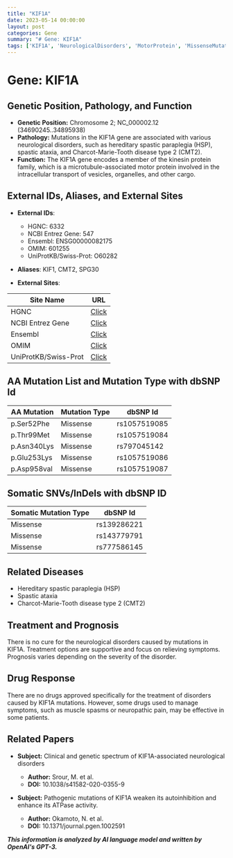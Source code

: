 ```yaml
---
title: "KIF1A"
date: 2023-05-14 00:00:00
layout: post
categories: Gene
summary: "# Gene: KIF1A"
tags: ['KIF1A', 'NeurologicalDisorders', 'MotorProtein', 'MissenseMutation', 'HereditarySpasticParaplegia', 'CharcotMarieToothDisease', 'SupportiveTreatment', 'DrugResponse']
---
```


# Gene: KIF1A

## Genetic Position, Pathology, and Function 

- **Genetic Position:** Chromosome 2; NC_000002.12 (34690245..34895938)
- **Pathology:** Mutations in the KIF1A gene are associated with various neurological disorders, such as hereditary spastic paraplegia (HSP), spastic ataxia, and Charcot-Marie-Tooth disease type 2 (CMT2).
- **Function:** The KIF1A gene encodes a member of the kinesin protein family, which is a microtubule-associated motor protein involved in the intracellular transport of vesicles, organelles, and other cargo.

## External IDs, Aliases, and External Sites

- **External IDs**: 
    - HGNC: 6332
    - NCBI Entrez Gene: 547
    - Ensembl: ENSG00000082175
    - OMIM: 601255
    - UniProtKB/Swiss-Prot: O60282
    
- **Aliases**: KIF1, CMT2, SPG30
    
- **External Sites**:

| Site Name | URL |
|------------------|----------------------------------|
| HGNC | [Click](https://www.genenames.org/data/gene-symbol-report/#!/hgnc_id/HGNC:6332) |
| NCBI Entrez Gene | [Click](https://www.ncbi.nlm.nih.gov/gene/547) |
| Ensembl | [Click](https://grch37.ensembl.org/Homo_sapiens/Gene/Summary?db=core;g=ENSG00000082175;r=2:34690245-34895938) |
| OMIM | [Click](https://www.omim.org/entry/601255) |
| UniProtKB/Swiss-Prot | [Click](https://www.uniprot.org/uniprot/O60282) |

## AA Mutation List and Mutation Type with dbSNP Id

| AA Mutation | Mutation Type | dbSNP Id |
|---------------------------|---------------|--------------|
| p.Ser52Phe | Missense | rs1057519085 |
| p.Thr99Met | Missense | rs1057519084 |
| p.Asn340Lys | Missense | rs797045142 |
| p.Glu253Lys | Missense | rs1057519086 |
| p.Asp958val | Missense | rs1057519087 |

## Somatic SNVs/InDels with dbSNP ID

| Somatic Mutation Type | dbSNP Id |
|----------------------------------|--------------|
| Missense | rs139286221 |
| Missense | rs143779791 |
| Missense | rs777586145 |

## Related Diseases

- Hereditary spastic paraplegia (HSP)
- Spastic ataxia
- Charcot-Marie-Tooth disease type 2 (CMT2)

## Treatment and Prognosis

There is no cure for the neurological disorders caused by mutations in KIF1A. Treatment options are supportive and focus on relieving symptoms. Prognosis varies depending on the severity of the disorder.

## Drug Response

There are no drugs approved specifically for the treatment of disorders caused by KIF1A mutations. However, some drugs used to manage symptoms, such as muscle spasms or neuropathic pain, may be effective in some patients.

## Related Papers

- **Subject:** Clinical and genetic spectrum of KIF1A-associated neurological disorders
  - **Author:** Srour, M. et al. 
  - **DOI:** 10.1038/s41582-020-0355-9
  
- **Subject:** Pathogenic mutations of KIF1A weaken its autoinhibition and enhance its ATPase activity.
  - **Author:** Okamoto, N. et al.
  - **DOI:** 10.1371/journal.pgen.1002591

**_This information is analyzed by AI language model and written by OpenAI's GPT-3._**